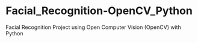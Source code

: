 # Facial_Recognition-OpenCV_Python
Facial Recognition Project using Open Computer Vision (OpenCV)  with Python

